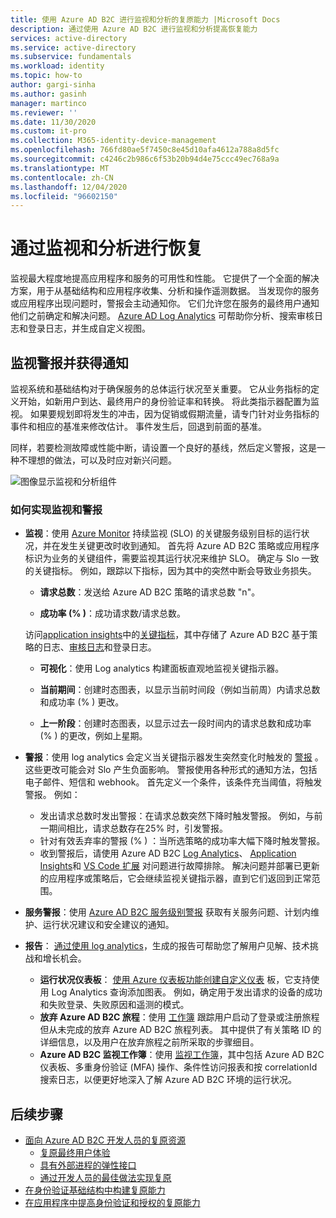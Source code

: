 ```yaml
---
title: 使用 Azure AD B2C 进行监视和分析的复原能力 |Microsoft Docs
description: 通过使用 Azure AD B2C 进行监视和分析提高恢复能力
services: active-directory
ms.service: active-directory
ms.subservice: fundamentals
ms.workload: identity
ms.topic: how-to
author: gargi-sinha
ms.author: gasinh
manager: martinco
ms.reviewer: ''
ms.date: 11/30/2020
ms.custom: it-pro
ms.collection: M365-identity-device-management
ms.openlocfilehash: 766fd80ae5f7450c8e45d10afa4612a788a8d5fc
ms.sourcegitcommit: c4246c2b986c6f53b20b94d4e75ccc49ec768a9a
ms.translationtype: MT
ms.contentlocale: zh-CN
ms.lasthandoff: 12/04/2020
ms.locfileid: "96602150"
---
```

# <a name="resilience-through-monitoring-and-analytics"></a>通过监视和分析进行恢复

监视最大程度地提高应用程序和服务的可用性和性能。 它提供了一个全面的解决方案，用于从基础结构和应用程序收集、分析和操作遥测数据。 当发现你的服务或应用程序出现问题时，警报会主动通知你。 它们允许您在服务的最终用户通知他们之前确定和解决问题。 [Azure AD Log Analytics](https://azure.microsoft.com/services/monitor/?OCID=AID2100131_SEM_6d16332c03501fc9c1f46c94726d2264:G:s&ef_id=6d16332c03501fc9c1f46c94726d2264:G:s&msclkid=6d16332c03501fc9c1f46c94726d2264#features) 可帮助你分析、搜索审核日志和登录日志，并生成自定义视图。

## <a name="monitor-and-get-notified-through-alerts"></a>监视警报并获得通知

监视系统和基础结构对于确保服务的总体运行状况至关重要。 它从业务指标的定义开始，如新用户到达、最终用户的身份验证率和转换。 将此类指示器配置为监视。 如果要规划即将发生的冲击，因为促销或假期流量，请专门针对业务指标的事件和相应的基准来修改估计。 事件发生后，回退到前面的基准。

同样，若要检测故障或性能中断，请设置一个良好的基线，然后定义警报，这是一种不理想的做法，可以及时应对新兴问题。

![图像显示监视和分析组件](media/resilience-with-monitoring-alerting/monitoring-analytics-architecture.png)

### <a name="how-to-implement-monitoring-and-alerting"></a>如何实现监视和警报

- **监视**：使用 [Azure Monitor](https://docs.microsoft.com/azure/active-directory-b2c/azure-monitor) 持续监视 (SLO) 的关键服务级别目标的运行状况，并在发生关键更改时收到通知。 首先将 Azure AD B2C 策略或应用程序标识为业务的关键组件，需要监视其运行状况来维护 SLO。 确定与 Slo 一致的关键指标。
例如，跟踪以下指标，因为其中的突然中断会导致业务损失。

  - **请求总数**：发送给 Azure AD B2C 策略的请求总数 "n"。

  - **成功率 (% )**：成功请求数/请求总数。

  访问[application insights](https://docs.microsoft.com/azure/active-directory-b2c/analytics-with-application-insights)中的[关键指标](https://docs.microsoft.com/azure/active-directory-b2c/view-audit-logs)，其中存储了 Azure AD B2C 基于策略的日志、[审核日志](https://docs.microsoft.com/azure/active-directory-b2c/analytics-with-application-insights)和登录日志。  

   - **可视化**：使用 Log analytics 构建面板直观地监视关键指示器。

   - **当前期间**：创建时态图表，以显示当前时间段（例如当前周）内请求总数和成功率 (% ) 更改。

   - **上一阶段**：创建时态图表，以显示过去一段时间内的请求总数和成功率 (% ) 的更改，例如上星期。

- **警报**：使用 log analytics 会定义当关键指示器发生突然变化时触发的 [警报](https://docs.microsoft.com/azure/azure-monitor/platform/alerts-log) 。 这些更改可能会对 Slo 产生负面影响。 警报使用各种形式的通知方法，包括电子邮件、短信和 webhook。 首先定义一个条件，该条件充当阈值，将触发警报。 例如：
  - 发出请求总数时发出警报：在请求总数突然下降时触发警报。 例如，与前一期间相比，请求总数存在25% 时，引发警报。  
  - 针对有效丢弃率的警报 (% ) ：当所选策略的成功率大幅下降时触发警报。
  - 收到警报后，请使用 Azure AD B2C [Log Analytics](https://docs.microsoft.com/azure/active-directory/reports-monitoring/howto-install-use-log-analytics-views)、 [Application Insights](https://docs.microsoft.com/azure/active-directory-b2c/troubleshoot-with-application-insights#:~:text=Setup%20Application%20Insights%201%20Go%20to%20the%20Azure,left-menu%2C%20and%20click%20on%20it.%20More%20items...%20)和 [VS Code 扩展](https://marketplace.visualstudio.com/items?itemName=AzureADB2CTools.aadb2c) 对问题进行故障排除。 解决问题并部署已更新的应用程序或策略后，它会继续监视关键指示器，直到它们返回到正常范围。

- **服务警报**：使用 [Azure AD B2C 服务级别警报](https://docs.microsoft.com/azure/service-health/service-health-overview) 获取有关服务问题、计划内维护、运行状况建议和安全建议的通知。

- **报告**： [通过使用 log analytics](https://docs.microsoft.com/azure/active-directory/reports-monitoring/howto-integrate-activity-logs-with-log-analytics)，生成的报告可帮助您了解用户见解、技术挑战和增长机会。
  - **运行状况仪表板**： [使用 Azure 仪表板功能创建自定义仪表](https://docs.microsoft.com/azure/azure-monitor/learn/tutorial-app-dashboards) 板，它支持使用 Log Analytics 查询添加图表。 例如，确定用于发出请求的设备的成功和失败登录、失败原因和遥测的模式。
  - **放弃 Azure AD B2C 旅程**：使用 [工作簿](https://github.com/azure-ad-b2c/siem#list-of-abandon-journeys) 跟踪用户启动了登录或注册旅程但从未完成的放弃 Azure AD B2C 旅程列表。 其中提供了有关策略 ID 的详细信息，以及用户在放弃旅程之前所采取的步骤细目。
  - **Azure AD B2C 监视工作簿**：使用 [监视工作簿](https://github.com/azure-ad-b2c/siem)，其中包括 Azure AD B2C 仪表板、多重身份验证 (MFA) 操作、条件性访问报表和按 correlationId 搜索日志，以便更好地深入了解 Azure AD B2C 环境的运行状况。
  
## <a name="next-steps"></a>后续步骤

- [面向 Azure AD B2C 开发人员的复原资源](resilience-b2c.md)
  - [复原最终用户体验](resilient-end-user-experience.md)
  - [具有外部进程的弹性接口](resilient-external-processes.md)
  - [通过开发人员的最佳做法实现复原](resilience-b2c-developer-best-practices.md)
- [在身份验证基础结构中构建复原能力](resilience-in-infrastructure.md)
- [在应用程序中提高身份验证和授权的复原能力](resilience-app-development-overview.md)
